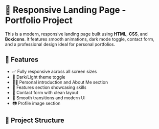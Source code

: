 
# 🚀 Responsive Landing Page - Portfolio Project

This is a modern, responsive landing page built using **HTML**, **CSS**, and **Boxicons**. It features smooth animations, dark mode toggle, contact form, and a professional design ideal for personal portfolios.

## 🌟 Features

- ✅ Fully responsive across all screen sizes
- 🌙 Dark/Light theme toggle
- 👩‍💻 Personal introduction and About Me section
- 🧩 Features section showcasing skills
- 📩 Contact form with clean layout
- 🎨 Smooth transitions and modern UI
- 📷 Profile image section

## 📁 Project Structure

